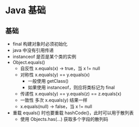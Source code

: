 # Java 基础

## 基础

- final 构建对象时必须初始化
- java 中没有引用传递
- instanceof 是否是某个类的实例
- Object.equals()
  - 自反性 x.equals(x) -> true，当 x != null
  - 对称性 x.equals(y) == y.equals(x)
    - 一般使用 getClass()
    - 如果使用 instanceof，则应将类标记为 final
  - 传递性 x.equals(y) == y.equals(z) == z.equals(x)
  - 一致性 多次 x.equals(y) 结果一样
  - x.equals(null) -> false，当 x != null
- 重载 equals() 时也要重载 hashCode()，此时可以用于散列表
  - 使用 Objects.has(...) 获取多个字段的散列码